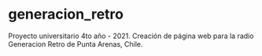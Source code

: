 # generacion_retro
Proyecto universitario 4to año - 2021. Creación de página web para la radio Generacion Retro de Punta Arenas, Chile. 
